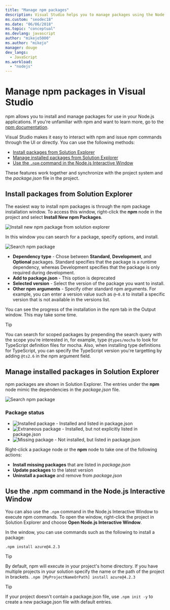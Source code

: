 ```yaml
---
title: "Manage npm packages"
description: Visual Studio helps you to manage packages using the Node.js package manager (npm)
ms.custom: "seodec18"
ms.date: "06/06/2018"
ms.topic: "conceptual"
ms.devlang: javascript
author: "mikejo5000"
ms.author: "mikejo"
manager: douge
dev_langs:
  - JavaScript
ms.workload:
  - "nodejs"
---
```


# Manage npm packages in Visual Studio

npm allows you to install and manage packages for use in your Node.js applications. If you're unfamiliar with
npm and want to learn more, go to the [npm documentation](https://docs.npmjs.com/).

Visual Studio makes it easy to interact with npm and issue npm commands through the UI or directly. You can use the following methods:
* [Install packages from Solution Explorer](#npmInstallWindow)
* [Manage installed packages from Solution Explorer](#solutionExplorer)
* [Use the `.npm` command in the Node.js Interactive Window](#interactive)

These features work together and synchronize with the project system and the *package.json* file in the project.

## <a name="npmInstallWindow"></a> Install packages from Solution Explorer

The easiest way to install npm packages is through the npm package installation window. To access this window, right-click the **npm** node in the project and select **Install New npm Packages**.

![Install new npm package from solution explorer](../javascript/media/solution-explorer-install-package.png)

In this window you can search for a package, specify options, and install. 

![Search npm package](../javascript/media/search-package.png)

* **Dependency type** - Chose between **Standard**, **Development**, and **Optional** packages. Standard specifies that the package is a runtime dependency, whereas Development specifies that the package is only required during development.
* **Add to package.json** - This option is deprecated
* **Selected version** - Select the version of the package you want to install.
* **Other npm arguments** - Specify other standard npm arguments. For example, you can enter a version value such as `@~0.8` to install a specific version that is not available in the versions list.

You can see the progress of the installation in the npm tab in the Output window. This may take some time.

> [!TIP]
> You can search for scoped packages by prepending the search query with the scope you're interested in, for example, type `@types/mocha` to look for TypeScript definition files for mocha. Also, when installing type definitions for TypeScript, you can specify the TypeScript version you're targetting by adding `@ts2.6` in the npm argument field.

## <a name="solutionExplorer"></a>Manage installed packages in Solution Explorer

npm packages are shown in Solution Explorer. The entries under the **npm** node mimic the dependencies in the *package.json* file.

![Search npm package](../javascript/media/solution-explorer-status.png)

### Package status
* ![Installed package](../javascript/media/installed-npm.png) - Installed and listed in package.json
* ![Extraneous package](../javascript/media/extraneous-npm.png) - Installed, but not explicitly 
listed in package.json
* ![Missing package](../javascript/media/missing-npm.png) - Not installed, but listed in package.json

Right-click a package node or the **npm** node to take one of the following actions:
* **Install missing packages** that are listed in *package.json*
* **Update packages** to the latest version
* **Uninstall a package** and remove from *package.json*

## <a name="interactive"></a>Use the .npm command in the Node.js Interactive Window

You can also use the `.npm` command in the Node.js Interactive Window to execute
 npm commands. To open the window, right-click the project in Solution Explorer and choose **Open Node.js Interactive Window**.

In the window, you can use commands such as the following to install a package:

`.npm install azure@4.2.3`
 
 > [!Tip]
 > By default, npm will execute in your project's home directory. If you have multiple projects 
 > in your solution specify the name or the path of the project in brackets. 
 `.npm [MyProjectNameOrPath] install azure@4.2.3`

 > [!Tip]
 > If your project doesn't contain a package.json file, use `.npm init -y` to create a new package.json file
  with default entries. 